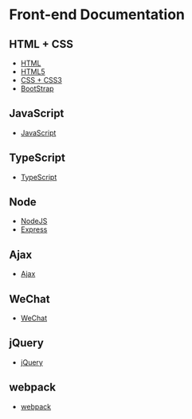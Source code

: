 # Front-end Documentation

## HTML + CSS
- [HTML](/frontend/HTML/)
- [HTML5](/frontend/HTML5/)
- [CSS + CSS3](/frontend/css/)
- [BootStrap](/frontend/BootStrap/)

## JavaScript

- [JavaScript](/frontend/javaScript/)

## TypeScript

- [TypeScript](/frontend/typeScript/)

## Node

- [NodeJS](/frontend/NodeJS/)
- [Express](/frontend/Express/)

## Ajax

- [Ajax](/frontend/ajax/)

## WeChat

- [WeChat](/frontend/weChat/)

<!-- ## JavaScriptTop -->

<!-- - [javaScriptTop](/frontend/javaScriptTop) -->

<!-- - [domBom](/frontend/domBom) -->

<!-- ## Vue
- [vue](/frontend/vue/) -->

<!-- ## Nuxt
- [nuxt](/frontend/nuxt/) -->

<!-- ## Vuex
- [vuex](/frontend/vuex/) -->

<!-- ## Vuepress -->


## jQuery

- [jQuery](/frontend/jQuery/)



## webpack

- [webpack](/frontend/webpack/)


